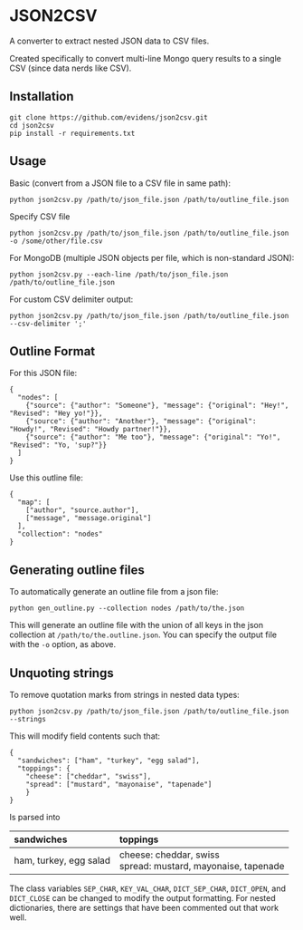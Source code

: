 # JSON2CSV

A converter to extract nested JSON data to CSV files.

Created specifically to convert multi-line Mongo query results to a single CSV (since data nerds like CSV).

## Installation

    git clone https://github.com/evidens/json2csv.git
    cd json2csv
    pip install -r requirements.txt

## Usage

Basic (convert from a JSON file to a CSV file in same path):

    python json2csv.py /path/to/json_file.json /path/to/outline_file.json

Specify CSV file

    python json2csv.py /path/to/json_file.json /path/to/outline_file.json -o /some/other/file.csv

For MongoDB (multiple JSON objects per file, which is non-standard JSON):

    python json2csv.py --each-line /path/to/json_file.json /path/to/outline_file.json

For custom CSV delimiter output:

    python json2csv.py /path/to/json_file.json /path/to/outline_file.json --csv-delimiter ';'

## Outline Format

For this JSON file:

    {
      "nodes": [
        {"source": {"author": "Someone"}, "message": {"original": "Hey!", "Revised": "Hey yo!"}},
        {"source": {"author": "Another"}, "message": {"original": "Howdy!", "Revised": "Howdy partner!"}},
        {"source": {"author": "Me too"}, "message": {"original": "Yo!", "Revised": "Yo, 'sup?"}}
      ]
    }

Use this outline file:

    {
      "map": [
        ["author", "source.author"],
        ["message", "message.original"]
      ],
      "collection": "nodes"
    }

## Generating outline files

To automatically generate an outline file from a json file:

    python gen_outline.py --collection nodes /path/to/the.json

This will generate an outline file with the union of all keys in the json
collection at `/path/to/the.outline.json`.  You can specify the output file
with the `-o` option, as above.

## Unquoting strings

To remove quotation marks from strings in nested data types:

    python json2csv.py /path/to/json_file.json /path/to/outline_file.json --strings

This will modify field contents such that:

    {
      "sandwiches": ["ham", "turkey", "egg salad"],
      "toppings": {
        "cheese": ["cheddar", "swiss"],
        "spread": ["mustard", "mayonaise", "tapenade"]
        }
    }

Is parsed into

|sandwiches            |toppings                                                       |
|:---------------------|:--------------------------------------------------------------|
|ham, turkey, egg salad|cheese: cheddar, swiss<br>spread: mustard, mayonaise, tapenade|

The class variables `SEP_CHAR`, `KEY_VAL_CHAR`, `DICT_SEP_CHAR`, `DICT_OPEN`, and `DICT_CLOSE` can be changed to modify the output formatting. For nested dictionaries, there are settings that have been commented out that work well. 
